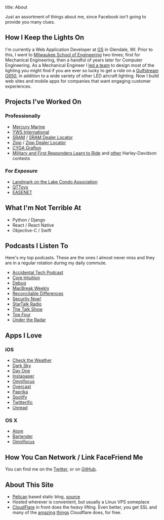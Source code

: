 title: About

Just an assortment of things about me, since Facebook isn't going to provide you many clues.

## How I Keep the Lights On

I'm currently a Web Application Developer at [GS](https://www.gsdesign.com) in Glendale, WI.  Prior to this, I went to [Milwaukee School of Engineering](http://www.msoe.edu) two times; first for Mechanical Engineering, then a handful of years later for Computer Engineering.  As a Mechanical Engineer I [led a team](http://www.emteq.com) to design most of the lighting you might find if you are ever so lucky to get a ride on a [Gulfstream G650](http://www.gulfstream.com/aircraft/gulfstream-g650), in addition to a wide variety of other LED aircraft lighting.  Now I build web sites and mobile apps for companies that want engaging customer experiences.

## Projects I've Worked On
### Professionally
- [Mercury Marine](https://www.mercurymarine.com/en/us/)
- [YWS International](https://ywsinternational.com/)
- [SRAM](https://www.sram.com) / [SRAM Dealer Locator](https://www.sram.com/find-dealer/)
- [Zipp](http://zipp.com) / [Zipp Dealer Locator](http://zipp.com/dealers/)
- [CYGA Grafton](http://cygagrafton.com)
- [Military and First Responders Learn to Ride](https://ridefree.harley-davidson.com/americanheroes/) and [other](https://ridefree.harley-davidson.com/darkcustom/) Harley-Davidson contests


### For _Exposure_
- [Landmark on the Lake Condo Association](https://landmarkonthelake.com)
- [QTToys](http://qttoys.com/)
- [EASENET](https://web.archive.org/web/20140517055620/http://easenet.co/)

## What I'm Not Terrible At
- Python / Django
- React / React Native
- Objective-C / Swift

## Podcasts I Listen To

Here's my top podcasts.  These are the ones I almost never miss and they are in a regular rotation during my daily commute.

- [Accidental Tech Podcast](http://atp.fm)
- [Core Intuition](http://www.coreint.org)
- [Debug](https://twitter.com/debugcast)
- [MacBreak Weekly](https://twit.tv/shows/macbreak-weekly)
- [Reconcilable Differences](https://www.relay.fm/rd)
- [Security Now!](https://twit.tv/shows/security-now)
- [StarTalk Radio](http://www.startalkradio.net)
- [The Talk Show](http://daringfireball.net/thetalkshow/)
- [Top Four](https://www.relay.fm/topfour)
- [Under the Radar](https://www.relay.fm/radar)

## Apps I Love

### iOS
* [Check the Weather](https://itunes.apple.com/us/app/check-the-weather/id557872119?mt=8)
* [Dark Sky](https://itunes.apple.com/us/app/dark-sky-hyperlocal-weather/id517329357?mt=8)
* [Day One](https://itunes.apple.com/us/app/day-one-journal-notes-diary/id421706526?mt=8)
* [Instapaper](https://itunes.apple.com/us/app/instapaper/id288545208?mt=8)
* [Omnifocus](https://itunes.apple.com/us/app/omnifocus-2/id904071710?mt=8)
* [Overcast](https://itunes.apple.com/us/app/overcast-podcast-player/id888422857?mt=8)
* [Paprika](https://itunes.apple.com/us/app/paprika-recipe-manager-for/id406732590?mt=8)
* [Spotify](https://itunes.apple.com/us/app/spotify-music/id324684580?mt=8)
* [Twitterific](https://itunes.apple.com/us/app/twitterrific-5-for-twitter/id580311103?mt=8)
* [Unread](https://itunes.apple.com/us/app/unread-rss-news-reader/id911364254?mt=8)

### OS X
* [Atom](https://atom.io)
* [Bartender](https://www.macbartender.com)
* [Omnifocus](https://itunes.apple.com/us/app/omnifocus-2/id867299399?mt=12)

## How You Can Network / Link FaceFriend Me

You can find me on the [Twitter](https://twitter.com/chriserickson), or on [GitHub](https://github.com/chris-erickson).

## About This Site
* [Pelican](Link) based static blog, [source](https://github.com/chris-erickson/chriserickson.me)
* Hosted wherever is convenient, but usually a Linux VPS someplace
* [CloudFlare](Link) in front does the *heavy* lifting.  Even better, you get SSL and many of the [amazing](https://blog.cloudflare.com/introducing-http2/) [things](https://blog.cloudflare.com/ensuring-that-the-web-is-for-everyone/) Cloudflare does, for free.
